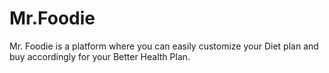 # Mr.Foodie
Mr. Foodie is a platform where you can easily customize your Diet plan and buy accordingly for your Better Health Plan.
